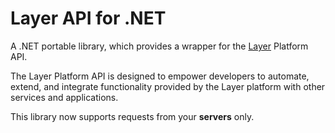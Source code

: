 # Layer API for .NET

A .NET portable library, which provides a wrapper for the [Layer](https://layer.com) Platform API.

The Layer Platform API is designed to empower developers to automate, extend, and integrate functionality provided by the Layer platform with other services and applications.

This library now supports requests from your **servers** only.
